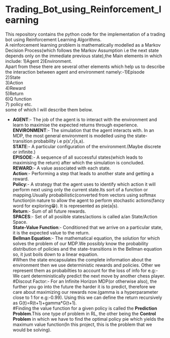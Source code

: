 # Trading_Bot_using_Reinforcement_learning
This repository contains the python code for the implementation of a trading bot using Reinforcement Learning Algorithms.<br/>
A reinforcement learning problem is mathematically modelled as a Markov Decision Process(which follows the Markov Assumption i.e the next state depends only on the immediate previous state),the Main elements in which include: 1)Agent 2)Environment.<br/>
Apart from these there are several other elements which help us to describe the interaction between agent and environment namely:-1)Episode <br/> 
2)State <br/>
3)Action <br/>
4)Reward <br/>
5)Return <br/>
6)Q function <br/>
7) policy etc. <br/>
some of which I will describe them below.<br/>
* **AGENT**:- The job of the agent is to interact with the environment and learn to maximise the expected returns through experience.<br/>
**ENVIRONMENT**:- The simulation that the agent interacts with. In an MDP, the most general environment is modelled using the state-transition probability i.e p(s',r|s,a).<br/>
**STATE**:- A particular configuration of the environment.(Maybe discrete or infinite.)<br/>
**EPISODE**:- A sequence of all successful states(which leads to maximising the return) after which the simulation is concluded.<br/>
**REWARD**:- A value associated with each state.<br/>
**Action**:- Performing a step that leads to another state and getting a reward.<br/>
**Policy**:- A strategy that the agent uses to identify which action it will perform next using only the current state.Its sort of a function or mapping.Usually probabilistic(converted from vectors using softmax function)in nature to allow the agent to perform stochastic actions(fancy word for exploring😁). It is represented as pie(a|s).<br/>
**Return**:- Sum of all future rewards.<br/>
**SPACES**:- Set of all posiible states/actions is called a/an State/Action Space.<br/>
**State-Value Function**:- Conditioned that we arrive on a particular state, it is the expected value to the return.<br/>
**Bellman Equation**:- The mathematical equation, the solution for which solves the problem of our MDP.We possibly know the probability distribution of policies and the state-transitions in the Bellman equation so, it just boils down to a linear equation. <br/>
#When the state encapsulates the complete information about the environment then we use deterministic rewards and policies. Other we represent them as probabilties to account for the loss of info for e.g:- We cant deterministically predict the next move by another chess player.<br/>
#Discout Factor:- For an Infinite Horizon MDP(or otherwise also), the further you go into the future the harder it is to predict, therefore we care about maximizing our rewards now.(gamma is a hyperparameter close to 1 for e.g:-0.99). Using this we can define the return recursively as G(t)=R(t+1)+gamma*G(t+1).<br/>
#Finding the value function for a given policy is called the **Prediction Problem**.This one type of problem in RL, the other being the **Control Problem** in which we have to find the optimal policy pie which yields the maximum value function(In this project, this is the problem that we would be solving).<br/>
